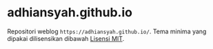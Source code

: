 # adhiansyah.github.io
Repositori weblog `https://adhiansyah.github.io/`. Tema minima yang dipakai dilisensikan dibawah [Lisensi MIT](http://opensource.org/licenses/MIT).

